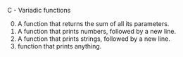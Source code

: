 C - Variadic functions

0. A function that returns the sum of all its parameters.
1. A function that prints numbers, followed by a new line.
2. A function that prints strings, followed by a new line.
3. function that prints anything.
